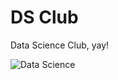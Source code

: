 DS Club
=======

Data Science Club, yay!

![Data Science][logo]

[logo]: https://image.slidesharecdn.com/pivotalopensourcehubmeetup01282014-140211130850-phpapp02/95/data-science-as-a-commodity-use-madlib-r-other-oss-tools-for-data-science-from-pivotal-open-source-hub-meetup-9-638.jpg?cb=1392124507 "Data Science"
